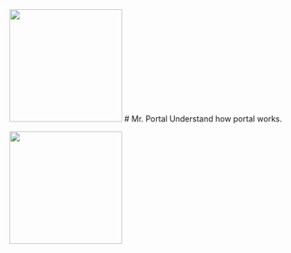 <img src='https://lh6.ggpht.com/muM1OdYF3dJa42Bv0_-SepZ5bDrPk_S1xwScOt9UF9uac_WykxWxmctoqeb-LvYEkA=w300-rw' width='200' />
# Mr. Portal
Understand how portal works.

<a title='Google Play' href='https://play.google.com/store/apps/details?id=diewland.ingress.portal.calc'><img src='https://play.google.com/intl/en_us/badges/images/generic/en-play-badge.png' width='200' /></a>
